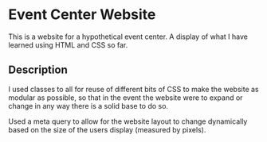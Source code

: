 # Event Center Website

This is a website for a hypothetical event center. A display of what I have learned using HTML and CSS so far.

## Description

I used classes to all for reuse of different bits of CSS to make the website as modular as possible, so that in the event the website were to expand or change in any way there is a solid base to do so.

Used a meta query to allow for the website layout to change dynamically based on the size of the users display (measured by pixels).